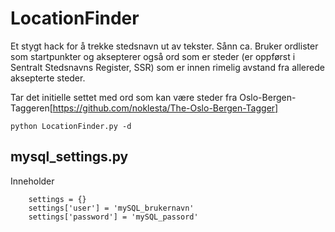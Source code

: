# LocationFinder
Et stygt hack for å trekke stedsnavn ut av tekster. Sånn ca. Bruker ordlister som startpunkter og aksepterer også ord som er steder (er oppførst i Sentralt Stedsnavns Register, SSR) som er innen rimelig avstand fra allerede aksepterte steder.

Tar det initielle settet med ord som kan være steder fra Oslo-Bergen-Taggeren[https://github.com/noklesta/The-Oslo-Bergen-Tagger] 

```python LocationFinder.py -d```

## mysql_settings.py
Inneholder
```
    settings = {}
    settings['user'] = 'mySQL_brukernavn'
    settings['password'] = 'mySQL_passord'
```
